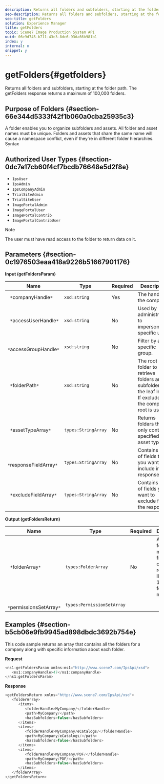 ```yaml
---
description: Returns all folders and subfolders, starting at the folder path. The getFolders response returns a maximum of 100,000 folders.
seo-description: Returns all folders and subfolders, starting at the folder path. The getFolders response returns a maximum of 100,000 folders.
seo-title: getFolders
solution: Experience Manager
title: getFolders
topic: Scene7 Image Production System API
uuid: 06e9d745-b711-43e3-8dc6-93da66b981b1
index: y
internal: n
snippet: y
---
```


# getFolders{#getfolders}

Returns all folders and subfolders, starting at the folder path. The getFolders response returns a maximum of 100,000 folders.

## Purpose of Folders {#section-66e344d5333f42f1b060a0cba25935c3}

A folder enables you to organize subfolders and assets. All folder and asset names must be unique. Folders and assets that share the same name will cause a namespace conflict, even if they're in different folder hierarchies. 
Syntax 

## Authorized User Types {#section-0dc7e17cb60f4cf7bcdb76648e5d2f8e}

* `IpsUser` 
* `IpsAdmin` 
* `IpsCompanyAdmin` 
* `TrialSiteAdmin` 
* `TrialSiteUser` 
* `ImagePortalAdmin` 
* `ImagePortalUser` 
* `ImagePortalContrib` 
* `ImagePortalContribUser`

>[!NOTE]
>
>The user must have read access to the folder to return data on it.

## Parameters {#section-0c1976503eaa418a9226b51667901176}

**Input (getFoldersParam)** 

|  Name  | Type  | Required  | Description  |
|---|---|---|---|
|  ` *`companyHandle`*`  | `xsd:string`  | Yes  | The handle to the company.  |
|  ` *`accessUserHandle`*`  | `xsd:string`  | No  | Used by administrators to impersonate a specific user.  |
|  ` *`accessGroupHandle`*`  | `xsd:string`  | No  | Filter by a specific group.  |
|  ` *`folderPath`*`  | `xsd:string`  | No  | The root folder to retrieve folders and all subfolders to the leaf level. If excluded, the company root is used.  |
|  ` *`assetTypeArray`*`  | `types:StringArray`  | No  | Returns folders that only contain specified asset types.  |
|  ` *`responseFieldArray`*`  | `types:StringArray`  | No  | Contains a list of fields that you want to include in the response.  |
|  ` *`excludeFieldArray`*`  | `types:StringArray`  | No  | Contains a list of fields you want to exclude from the response.  |

**Output (getFoldersReturn)** 

|  Name  | Type  | Required  | Description  |
|---|---|---|---|
|  ` *`folderArray`*`  | `types:FolderArray`  | No  | An array of folders that match the filter criteria. The response is limited to 100,000 folders maximum.  |
|  ` *`permissionsSetArray`*`  | `types:PermissionSetArray`  |  |  |

## Examples {#section-b5cb06e9fb9945ad898dbdc3692b754e}

This code sample returns an array that contains all the folders for a company along with specific information about each folder.

**Request** 

```java
<ns1:getFoldersParam xmlns:ns1="http://www.scene7.com/IpsApi/xsd">
   <ns1:companyHandle>47</ns1:companyHandle>
</ns1:getFoldersParam>
```

**Response** 

```java
<getFoldersReturn xmlns="http://www.scene7.com/IpsApi/xsd">
   <folderArray>
      <items>
         <folderHandle>MyCompany/</folderHandle>
         <path>MyCompany/</path>
         <hasSubfolders>false</hasSubfolders>
      </items>
      <items>
         <folderHandle>MyCompany/eCatalogs/</folderHandle>
         <path>MyCompany/eCatalogs/</path>
         <hasSubfolders>false</hasSubfolders>
      </items>
      <items>
         <folderHandle>MyCompany/PDF/</folderHandle>
         <path>MyCompany/PDF/</path>
         <hasSubfolders>false</hasSubfolders>
      </items>
   </folderArray>
</getFoldersReturn>
```

